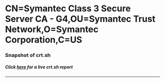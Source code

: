 # CN=Symantec Class 3 Secure Server CA - G4,OU=Symantec Trust Network,O=Symantec Corporation,C=US
### Snapshot of crt.sh
##### Click [here](https://crt.sh/?q=Serial_77C02D2B2990C2438F0C18FE8633F316) for a live crt.sh report

---
